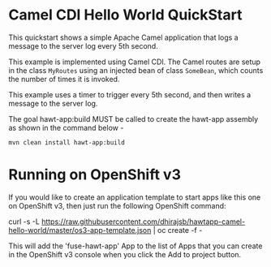 # Camel CDI Hello World QuickStart

This quickstart shows a simple Apache Camel application that logs a message to the server log every 5th second.

This example is implemented using Camel CDI. The Camel routes are setup in the class `MyRoutes` using an injected bean of class `SomeBean`, which counts the number of times it is invoked.

This example uses a timer to trigger every 5th second, and then writes a message to the server log.

The goal hawt-app:build MUST be called to create the hawt-app assembly as shown in the command below -

    mvn clean install hawt-app:build

# Running on OpenShift v3

If you would like to create an application template to start apps like this one on OpenShift v3, then just run the following OpenShift command:

   curl -s -L https://raw.githubusercontent.com/dhirajsb/hawtapp-camel-hello-world/master/os3-app-template.json | oc create -f -
   
This will add the 'fuse-hawt-app' App to the list of Apps that you can create in the OpenShift v3 console when you click the Add to project button.